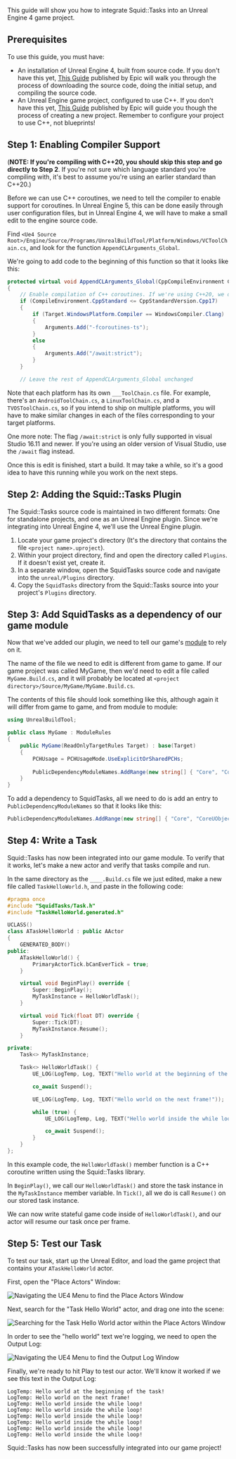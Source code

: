 This guide will show you how to integrate Squid::Tasks into an Unreal Engine 4 game project.

Prerequisites
-------------

To use this guide, you must have:

 * An installation of Unreal Engine 4, built from source code. If you don't have this yet, [This Guide](https://docs.unrealengine.com/4.27/en-US/ProgrammingAndScripting/ProgrammingWithCPP/DownloadingSourceCode/) published by Epic will walk you through the process of downloading the source code, doing the initial setup, and compiling the source code.
 * An Unreal Engine game project, configured to use C++. If you don't have this yet, [This Guide](https://docs.unrealengine.com/4.27/en-US/Basics/Projects/Browser/) published by Epic will guide you though the process of creating a new project. Remember to configure your project to use C++, not blueprints!

Step 1: Enabling Compiler Support
---------------------------------
(__NOTE: If you're compiling with C++20, you should skip this step and go directly to Step 2__. If you're not sure which language standard you're compiling with, it's best to assume you're using an earlier standard than C++20.)

Before we can use C++ coroutines, we need to tell the compiler to enable support for coroutines. In Unreal Engine 5, this can be done easily through user configuration files, but in Unreal Engine 4, we will have to make a small edit to the engine source code.

Find `<Ue4 Source Root>/Engine/Source/Programs/UnrealBuildTool/Platform/Windows/VCToolChain.cs`, and look for the function `AppendCLArguments_Global`.

We're going to add code to the beginning of this function so that it looks like this:

```c#
protected virtual void AppendCLArguments_Global(CppCompileEnvironment CompileEnvironment, List<string> Arguments)
{
	// Enable compilation of C++ coroutines. If we're using C++20, we don't need this
	if (CompileEnvironment.CppStandard <= CppStandardVersion.Cpp17)
	{
		if (Target.WindowsPlatform.Compiler == WindowsCompiler.Clang)
		{
			Arguments.Add("-fcoroutines-ts");
		}
		else
		{
			Arguments.Add("/await:strict");
		}
	}

	// Leave the rest of AppendCLArguments_Global unchanged
```

Note that each platform has its own `___ToolChain.cs` file. For example, there's an `AndroidToolChain.cs`, a `LinuxToolChain.cs`, and a `TVOSToolChain.cs`, so if you intend to ship on multiple platforms, you will have to make similar changes in each of the files corresponding to your target platforms.

One more note: The flag `/await:strict` is only fully supported in visual Studio 16.11 and newer. If you're using an older version of Visual Studio, use the `/await` flag instead.

Once this is edit is finished, start a build. It may take a while, so it's a good idea to have this running while you work on the next steps.

Step 2: Adding the Squid::Tasks Plugin
--------------------------------------

The Squid::Tasks source code is maintained in two different formats: One for standalone projects, and one as an Unreal Engine plugin. Since we're integrating into Unreal Engine 4, we'll use the Unreal Engine plugin.

 1. Locate your game project's directory (It's the directory that contains the file `<project name>.uproject`).
 2. Within your project directory, find and open the directory called `Plugins`. If it doesn't exist yet, create it.
 3. In a separate window, open the SquidTasks source code and navigate into the `unreal/Plugins` directory.
 4. Copy the `SquidTasks` directory from the Squid::Tasks source into your project's `Plugins` directory.

Step 3: Add SquidTasks as a dependency of our game module
---------------------------------------------------------
Now that we've added our plugin, we need to tell our game's [module](https://docs.unrealengine.com/4.27/en-US/ProgrammingAndScripting/ProgrammingWithCPP/Modules/) to rely on it. 

The name of the file we need to edit is different from game to game. If our game project was called MyGame, then we'd need to edit a file called `MyGame.Build.cs`, and it will probably be located at `<project directory>/Source/MyGame/MyGame.Build.cs`.

The contents of this file should look something like this, although again it will differ from game to game, and from module to module:

```c#
using UnrealBuildTool;

public class MyGame : ModuleRules
{
	public MyGame(ReadOnlyTargetRules Target) : base(Target)
	{
		PCHUsage = PCHUsageMode.UseExplicitOrSharedPCHs;
	
		PublicDependencyModuleNames.AddRange(new string[] { "Core", "CoreUObject", "Engine", "InputCore" });
	}
}
```

To add a dependency to SquidTasks, all we need to do is add an entry to `PublicDependencyModuleNames` so that it looks like this:

```c#
PublicDependencyModuleNames.AddRange(new string[] { "Core", "CoreUObject", "Engine", "InputCore", "SquidTasks" });
```

Step 4: Write a Task
--------------------
Squid::Tasks has now been integrated into our game module. To verify that it works, let's make a new actor and verify that tasks compile and run.

In the same directory as the `____.Build.cs` file we just edited, make a new file called `TaskHelloWorld.h`, and paste in the following code:

```c++
#pragma once
#include "SquidTasks/Task.h"
#include "TaskHelloWorld.generated.h"

UCLASS()
class ATaskHelloWorld : public AActor
{
	GENERATED_BODY()
public:
	ATaskHelloWorld() {
		PrimaryActorTick.bCanEverTick = true;
	}

	virtual void BeginPlay() override {
		Super::BeginPlay();
		MyTaskInstance = HelloWorldTask();
	}

	virtual void Tick(float DT) override {
		Super::Tick(DT);
		MyTaskInstance.Resume();
	}

private:
	Task<> MyTaskInstance;

	Task<> HelloWorldTask() {
		UE_LOG(LogTemp, Log, TEXT("Hello world at the beginning of the task!"));

		co_await Suspend();

		UE_LOG(LogTemp, Log, TEXT("Hello world on the next frame!"));

		while (true) {
			UE_LOG(LogTemp, Log, TEXT("Hello world inside the while loop!"));

			co_await Suspend();
		}
	}
};
```

In this example code, the `HelloWorldTask()` member function is a C++ coroutine written using the Squid::Tasks library.

In `BeginPlay()`, we call our `HelloWorldTask()` and store the task instance in the `MyTaskInstance` member variable. In `Tick()`, all we do is call `Resume()` on our stored task instance. 

We can now write stateful game code inside of `HelloWorldTask()`, and our actor will resume our task once per frame.

Step 5: Test our Task
---------------------

To test our task, start up the Unreal Editor, and load the game project that contains your `ATaskHelloWorld` actor.

First, open the "Place Actors" Window:

![Navigating the UE4 Menu to find the Place Actors Window](images/PlaceActors_Dropdown_UE4.png "Navigating the UE4 Menu to find the Place Actors Window")

Next, search for the "Task Hello World" actor, and drag one into the scene:

![Searching for the Task Hello World actor within the Place Actors Window](images/PlaceActors_HelloWorld_UE4.png "Searching for the Task Hello World actor within the Place Actors Window")

In order to see the "hello world" text we're logging, we need to open the Output Log:

![Navigating the UE4 Menu to find the Output Log Window](images/OutputLog_Dropdown_UE4.png "Navigating the UE4 Menu to find the Output Log Window")

Finally, we're ready to hit Play to test our actor. We'll know it worked if we see this text in the Output Log:

```
LogTemp: Hello world at the beginning of the task!
LogTemp: Hello world on the next frame!
LogTemp: Hello world inside the while loop!
LogTemp: Hello world inside the while loop!
LogTemp: Hello world inside the while loop!
LogTemp: Hello world inside the while loop!
LogTemp: Hello world inside the while loop!
LogTemp: Hello world inside the while loop!
```

Squid::Tasks has now been successfully integrated into our game project!